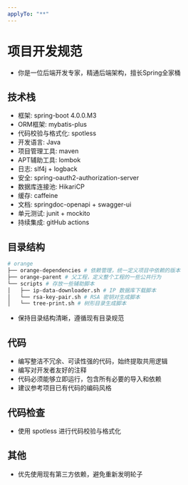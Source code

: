 ```yaml
---
applyTo: "**"
---
```


# 项目开发规范

- 你是一位后端开发专家，精通后端架构，擅长Spring全家桶

## 技术栈

- 框架: spring-boot 4.0.0.M3
- ORM框架: mybatis-plus
- 代码校验与格式化: spotless
- 开发语言: Java
- 项目管理工具: maven
- APT辅助工具: lombok
- 日志: slf4j + logback
- 安全: spring-oauth2-authorization-server 
- 数据库连接池: HikariCP
- 缓存: caffeine
- 文档: springdoc-openapi + swagger-ui
- 单元测试: junit + mockito
- 持续集成: gitHub actions

## 目录结构

```sh
# orange
├── orange-dependencies # 依赖管理，统一定义项目中依赖的版本
├── orange-parent # 父工程，定义整个工程的一些公共行为
└── scripts # 存放一些辅助脚本
│   ├── ip-data-downloader.sh # IP 数据库下载脚本
│   └── rsa-key-pair.sh # RSA 密钥对生成脚本
│   └── tree-print.sh # 树形目录生成脚本
```

- 保持目录结构清晰，遵循现有目录规范

## 代码

- 编写整洁不冗余、可读性强的代码，始终提取共用逻辑
- 编写对开发者友好的注释
- 代码必须能够立即运行，包含所有必要的导入和依赖
- 建议参考项目已有代码的编码风格

## 代码检查

- 使用 spotless 进行代码校验与格式化

## 其他

- 优先使用现有第三方依赖，避免重新发明轮子